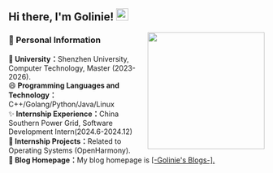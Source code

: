 


<h2> Hi there, I'm Golinie! <img src="https://github.githubassets.com/images/mona-whisper.gif" height="24" /></h2>
<img align='right' src="https://media.giphy.com/media/836HiJc7pgzy8iNXCn/giphy.gif" width="230" />
<p><h3>👋 Personal Information</h3>
🤔<strong> University：</strong>Shenzhen University, Computer Technology, Master (2023-2026).<br />
😄<strong> Programming Languages and Technology：</strong>C++/Golang/Python/Java/Linux <br />
✨<strong> Internship Experience：</strong>China Southern Power Grid, Software Development Intern(2024.6-2024.12)<br />
🔭<strong> Internship Projects：</strong>Related to Operating Systems (OpenHarmony).<br />
💬<strong> Blog Homepage：</strong>My blog homepage is <a href="https://blog.csdn.net/theaipower?spm=1001.2101.3001.5343">[-Golinie's Blogs-].</a></p>

<!--
**Golinie/Golinie** is a ✨ _special_ ✨ repository because its `README.md` (this file) appears on your GitHub profile.

Here are some ideas to get you started:

- 🔭 I’m currently working on ...
- 🌱 I’m currently learning ...
- 👯 I’m looking to collaborate on ...
- 🤔 I’m looking for help with ...
- 💬 Ask me about ...
- 📫 How to reach me: ...
- 😄 Pronouns: ...
- ⚡ Fun fact: ...
-->
